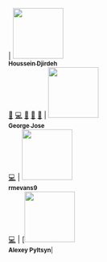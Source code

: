 | [<img src="https://media-exp1.licdn.com/dms/image/C4E03AQHDTurUg07wxA/profile-displayphoto-shrink_400_400/0/1598081752396?e=1622073600&v=beta&t=c_cDN5aCiwVpmpTmOU0grIWzFZBShblzwMli6uH6lVY" width="100px;"/><br /><sub><b>Houssein Djirdeh</b></sub>](https://houssein.me)<br />[💬](#question-housseindjirdeh "Answering Questions") [💻](https://github.com/gitpoint/git-point/commits?author=housseindjirdeh "Code") [🎨](#design-housseindjirdeh "Design") [📖](https://github.com/gitpoint/git-point/commits?author=housseindjirdeh "Documentation") [👀](#review-housseindjirdeh "Reviewed Pull Requests") | [<img src="https://avatars0.githubusercontent.com/u/6994514?s=460&v=4" width="100px;"/><br /><sub><b>George Jose</b></sub>](https://github.com/g2jose)<br />[💻](https://github.com/gitpoint/git-point/commits?author=g2jose "Code") | [<img src="https://avatars3.githubusercontent.com/u/14151327?v=3" width="100px;"/><br /><sub><b>rmevans9</b></sub>](https://github.com/rmevans9)<br />[💻](https://github.com/gitpoint/git-point/commits?author=rmevans9 "Code") | [<img src="https://avatars1.githubusercontent.com/u/4408379?v=3" width="100px;"/><br /><sub><b>Alexey Pyltsyn</b>|
